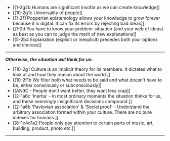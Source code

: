 - [[1-2g2b Humans are significant insofar as we can create knowledge]]
- [[10-2g1c Universality of people]]
- [[1-2f1 Popperian epistemology allows your knowledge to grow forever because it is digital. It can fix its errors by rejecting bad ideas]]
- [[1-2d You have to know your problem-situation (and your web of ideas) as best as you can to judge the merit of new explanations]]
- [[5-2b4 Explanation (explicit or inexplicit) precedes both your options and choices]]
---
***Otherwise, the situation will think for us:***
- [[10-2g1 Culture is an implicit theory for its members. It dictates what to look at and how they reason about the world.]]
- [[10-2f1b We filter both what needs to be said and what doesn't have to be, either consciously or subconsciously]]
- [[AN3C - People don’t want better, they want less crap]]
- [[2-1a6c 'Inertia' - In most ordinary moments the situation thinks for us, and these seemingly insignificant decisions compound.]]
- [[2-1a6b 'Pavlovian association' & 'Social proof' - Understand the arbitrary association formed within your culture. There are no pure indexes for humans.]]
- [[8-1c4d1a2 People only pay attention to certain parts of music, art, building, product, photo etc.]]
---
